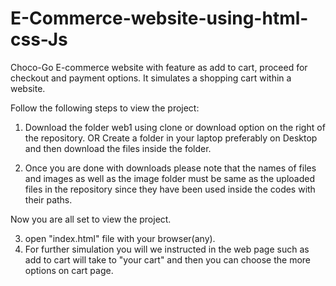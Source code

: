 # E-Commerce-website-using-html-css-Js

Choco-Go E-commerce website with feature as add to cart, proceed for checkout and payment options. It simulates a shopping cart within a website.

Follow the following steps to view the project:
1. Download the folder web1 using clone or download option on the right of the repository.
                                     OR
   Create a folder in your laptop preferably on Desktop and then download the files inside the folder.
   
2. Once you are done with downloads please note that the names of files and images as well as the image folder must be same as the uploaded files in the repository since they have been used inside the codes with their paths.

Now you are all set to view the project.

3. open "index.html" file with your browser(any).
4. For further simulation you will we instructed in the web page such as add to cart will take to "your cart" and then you can choose the more options on cart page.

